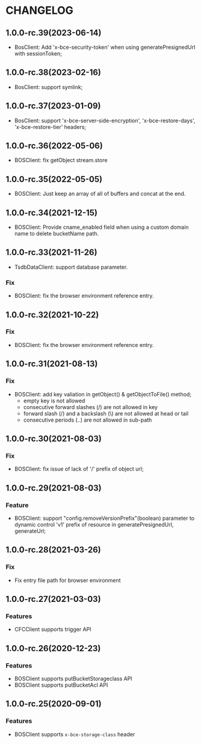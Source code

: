 # CHANGELOG
## 1.0.0-rc.39(2023-06-14)

- BosClient: Add 'x-bce-security-token' when using generatePresignedUrl with sessionToken;
## 1.0.0-rc.38(2023-02-16)

- BosClient: support symlink;

## 1.0.0-rc.37(2023-01-09)

- BosClient: support 'x-bce-server-side-encryption', 'x-bce-restore-days', 'x-bce-restore-tier' headers;

## 1.0.0-rc.36(2022-05-06)

- BOSClient: fix getObject stream.store

## 1.0.0-rc.35(2022-05-05)

- BOSClient: Just keep an array of all of buffers and concat at the end.

## 1.0.0-rc.34(2021-12-15)

- BOSClient: Provide cname_enabled field when using a custom domain name to delete bucketName path.

## 1.0.0-rc.33(2021-11-26)

- TsdbDataClient: support database parameter.

### Fix

- BOSClient: fix the browser environment reference entry.

## 1.0.0-rc.32(2021-10-22)

### Fix

- BOSClient: fix the browser environment reference entry.

## 1.0.0-rc.31(2021-08-13)

### Fix

- BOSClient: add key valiation in getObject() & getObjectToFile() method;
  - empty key is not allowed
  - consecutive forward slashes (/) are not allowed in key
  - forward slash (/) and a backslash (\\) are not allowed at head or tail
  - consecutive periods (..) are not allowed in sub-path

## 1.0.0-rc.30(2021-08-03)

### Fix

- BOSClient: fix issue of lack of '/' prefix of object url;

## 1.0.0-rc.29(2021-08-03)

### Feature

- BOSClient: support "config.removeVersionPrefix"(boolean) parameter to dynamic control 'v1' prefix of resource in generatePresignedUrl, generateUrl;

## 1.0.0-rc.28(2021-03-26)

### Fix

- Fix entry file path for browser environment

## 1.0.0-rc.27(2021-03-03)

### Features

- CFCClient supports trigger API

## 1.0.0-rc.26(2020-12-23)

### Features

- BOSClient supports putBucketStorageclass API
- BOSClient supports putBucketAcl API

## 1.0.0-rc.25(2020-09-01)

### Features

- BOSClient supports `x-bce-storage-class` header
